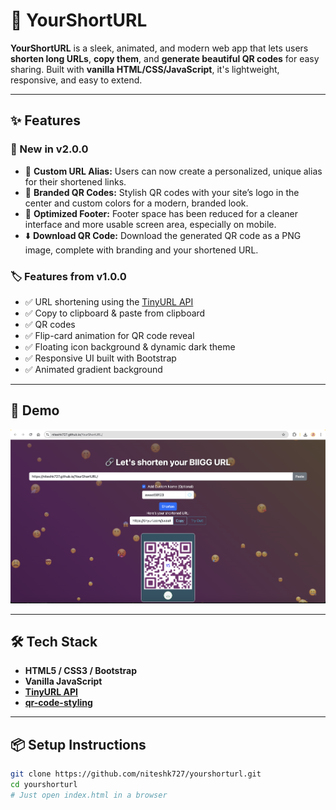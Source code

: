 # 🔗 YourShortURL

**YourShortURL** is a sleek, animated, and modern web app that lets users **shorten long URLs**, **copy them**, and **generate beautiful QR codes** for easy sharing. Built with **vanilla HTML/CSS/JavaScript**, it's lightweight, responsive, and easy to extend.

---

## ✨ Features

### 🚀 New in v2.0.0

- 🎯 **Custom URL Alias:** Users can now create a personalized, unique alias for their shortened links.
- 🎨 **Branded QR Codes:** Stylish QR codes with your site’s logo in the center and custom colors for a modern, branded look.
- 📱 **Optimized Footer:** Footer space has been reduced for a cleaner interface and more usable screen area, especially on mobile.
- ⬇️ **Download QR Code:** Download the generated QR code as a PNG image, complete with branding and your shortened URL.

### 🏷️ Features from v1.0.0

- ✅ URL shortening using the [TinyURL API](https://tinyurl.com/app/)
- ✅ Copy to clipboard & paste from clipboard
- ✅ QR codes
- ✅ Flip-card animation for QR code reveal
- ✅ Floating icon background & dynamic dark theme
- ✅ Responsive UI built with Bootstrap
- ✅ Animated gradient background

---

## 🚀 Demo

<!-- ![App Preview](https://dummyimage.com/800x400/2c5364/ffffff&text=YourShortURL+Preview) -->
![SS1](data/Looks3_2_0_0.png)

---

## 🛠️ Tech Stack

- **HTML5 / CSS3 / Bootstrap**
- **Vanilla JavaScript**
- **[TinyURL API](https://tinyurl.com/app/dev)**
- **[qr-code-styling](https://qr-code-styling.com/)**

---

## 📦 Setup Instructions

```bash
git clone https://github.com/niteshk727/yourshorturl.git
cd yourshorturl
# Just open index.html in a browser
```
